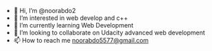 - 👋 Hi, I’m @noorabdo2
- 👀 I’m interested in web develop and c++
- 🌱 I’m currently learning Web Development
- 💞️ I’m looking to collaborate on Udacity advanced web development 
- 📫 How to reach me noorabdo5577@gmail.com

<!---
noorabdo2/noorabdo2 is a ✨ special ✨ repository because its `README.md` (this file) appears on your GitHub profile.
You can click the Preview link to take a look at your changes.
--->
